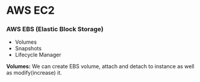 # AWS EC2


### AWS EBS (Elastic Block Storage)
- Volumes
- Snapshots
- Lifecycle Manager

**Volumes:** We can create EBS volume, attach and detach to instance as well as modify(increase) it.